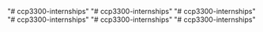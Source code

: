 "# ccp3300-internships" 
"# ccp3300-internships" 
"# ccp3300-internships" 
"# ccp3300-internships" 
"# ccp3300-internships" 
"# ccp3300-internships" 
